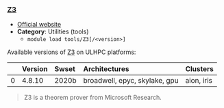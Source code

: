 ### [Z3](https://github.com/Z3Prover/z3)

* [Official website](https://github.com/Z3Prover/z3)
* __Category__: Utilities (tools)
    -  `module load tools/Z3[/<version>]`

Available versions of [Z3](https://github.com/Z3Prover/z3) on ULHPC platforms:

|    | Version   | Swset   | Architectures                 | Clusters   |
|---:|:----------|:--------|:------------------------------|:-----------|
|  0 | 4.8.10    | 2020b   | broadwell, epyc, skylake, gpu | aion, iris |

> Z3 is a theorem prover from Microsoft Research.
